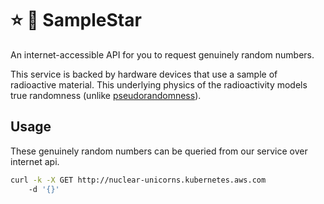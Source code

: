 # ⭐️ 🧪 SampleStar

An internet-accessible API for you to request genuinely random numbers.

This service is backed by hardware devices that use a sample of radioactive material.
This underlying physics of the radioactivity models true randomness (unlike [pseudorandomness](https://en.wikipedia.org/wiki/Pseudorandomness)).

## Usage

These genuinely random numbers can be queried from our service over internet api.

```bash
curl -k -X GET http://nuclear-unicorns.kubernetes.aws.com
    -d '{}'
```

<!--
ASSUMPTIONS:
- we can deploy our kubernetes cluster on-prem co-located with our hardware device
- the hardware device is never the bottleneck (near-zero latency for all requests to/from hardware device)
- what is the range of the random numbers ??
-->

<!--
FURTHER CONSIDERATION:
- this demo presents random numbers bounded by INT_MIN and INT_MAX in python
  - https://stackoverflow.com/questions/7604966/maximum-and-minimum-values-for-ints
- choice of Flask (over Django)
- choice of deployment method
- Usage of POST over GET
  - https://stackoverflow.com/questions/46585/when-do-you-use-post-and-when-do-you-use-get
- HTTP Params vs Header vs Body
  - https://stackoverflow.com/questions/51429617/http-requests-body-vs-param-vs-headers-vs-data
- Database. Not my strength. Opted for simplicity of flat files. However, this method is bounded by the speed of File I/O. In the future we would want to build something much more robust.
- Logging how often this sequenceId was accessed? Thought about it. But realized it would add more bloat and more I/O ops. Benefits didn't necessarily outweight the costs.
-->

<!--
TODO:
- STUB APP (generate pseudo-random numbers)
  - input sanitization
  - containerize this stub and make API requests to this stub
  - describe how this stub automatically query from the hardware device (ASSUMPTION) ??
- DOCUMENTATION
  - Generate the documentation from the flask app??
  - API
  - DATABASE STRUCTURE
- PRODUCTION DEPLOY
  - This should not use `flask run`. May require a legitimate HTTP server
  - https://flask.palletsprojects.com/en/2.1.x/deploying/
  - https://www.fullstackpython.com/wsgi-servers.html
- AVAILABILITY ?
  - Deploy to multiple regions?
  - DNS to resolve to the hosts within multiple regions?
- KUBERNETES ?
  - AWS EKS for demo
  - enable horizontal scalability
- AUTHENTICATION ?
  - API token?
  - what if somebody tries to use an ID which already belongs to another customer?
  - how long should IDs be made available for?

FUTURE:
- how do we scale? do we put our hardware device in datacenters across the globe? or do we accept we will always be constrained by internet latency?
-->

<!--
DONE:
- Generate initial documentation describing the (1) assumptions, (2) example usage criteria by the user, and (3) concept of operations
- Give the project a fun & memorable name (SampleStar)
- Begin coding the API in Flask (python). This will act as a "stub" since it can only generate pseudo-random numbers.
- Flat file database setup
- Code for both "/api/randomSequence" and "/api/retrieveSequence".
-->

